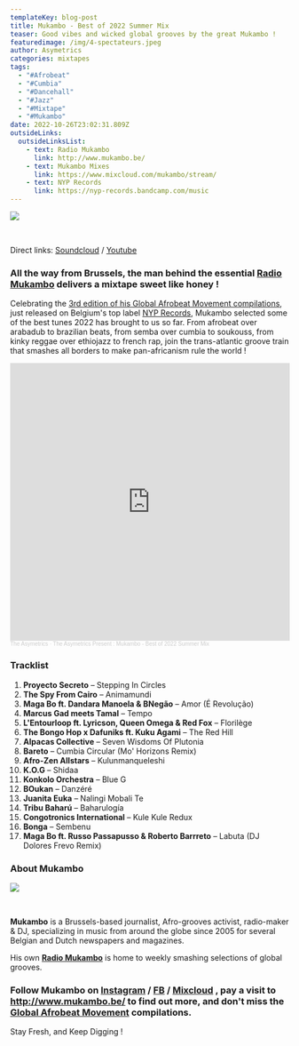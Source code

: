 ```yaml
---
templateKey: blog-post
title: Mukambo - Best of 2022 Summer Mix
teaser: Good vibes and wicked global grooves by the great Mukambo !
featuredimage: /img/4-spectateurs.jpeg
author: Asymetrics
categories: mixtapes
tags:
  - "#Afrobeat"
  - "#Cumbia"
  - "#Dancehall"
  - "#Jazz"
  - "#Mixtape"
  - "#Mukambo"
date: 2022-10-26T23:02:31.809Z
outsideLinks:
  outsideLinksList:
    - text: Radio Mukambo
      link: http://www.mukambo.be/
    - text: Mukambo Mixes
      link: https://www.mixcloud.com/mukambo/stream/
    - text: NYP Records
      link: https://nyp-records.bandcamp.com/music
---
```

![](/img/mukambo-low-res-waterbom-c-kt-kurniawan.jpg)

<br>

Direct links: [Soundcloud](https://soundcloud.com/the-asymetrics/the-asymetrics-present-mukambo-best-of-2022-summer-mix) / [Youtube](https://www.youtube.com/watch?v=8rVN5u0bzLI)

### All the way from Brussels, the man behind the essential **[Radio Mukambo](http://www.mukambo.be/)** delivers a mixtape sweet like honey !

Celebrating the [3rd edition of his Global Afrobeat Movement compilations](https://nyp-records.bandcamp.com/album/mukambo-presents-global-afrobeat-movement-3), just released on Belgium's top label [NYP Records](https://nyp-records.bandcamp.com/music), Mukambo selected some of the best tunes 2022 has brought to us so far. From afrobeat over arabadub to brazilian beats, from semba over cumbia to soukouss, from kinky reggae over ethiojazz to french rap, join the trans-atlantic groove train that smashes all borders to make pan-africanism rule the world !

<iframe width="100%" height="500" scrolling="no" frameborder="no" allow="autoplay" src="https://w.soundcloud.com/player/?url=https%3A//api.soundcloud.com/tracks/1368917152&color=%23ff5500&auto_play=false&hide_related=false&show_comments=true&show_user=true&show_reposts=false&show_teaser=true&visual=true"></iframe><div style="font-size: 10px; color: #cccccc;line-break: anywhere;word-break: normal;overflow: hidden;white-space: nowrap;text-overflow: ellipsis; font-family: Interstate,Lucida Grande,Lucida Sans Unicode,Lucida Sans,Garuda,Verdana,Tahoma,sans-serif;font-weight: 100;"><a href="https://soundcloud.com/the-asymetrics" title="The Asymetrics" target="_blank" style="color: #cccccc; text-decoration: none;">The Asymetrics</a> · <a href="https://soundcloud.com/the-asymetrics/the-asymetrics-present-mukambo-best-of-2022-summer-mix" title="The Asymetrics Present : Mukambo - Best of 2022 Summer Mix" target="_blank" style="color: #cccccc; text-decoration: none;">The Asymetrics Present : Mukambo - Best of 2022 Summer Mix</a></div>

### Tracklist

1. **Proyecto Secreto** – Stepping In Circles
2. **The Spy From Cairo** – Animamundi
3. **Maga Bo ft. Dandara Manoela & BNegão** – Amor (É Revolução)
4. **Marcus Gad meets Tamal** – Tempo
5. **L'Entourloop ft. Lyricson, Queen Omega & Red Fox** – Florilège
6. **The Bongo Hop x Dafuniks ft. Kuku Agami** – The Red Hill
7. **Alpacas Collective** – Seven Wisdoms Of Plutonia
8. **Bareto** – Cumbia Circular (Mo' Horizons Remix)
9. **Afro-Zen Allstars** – Kulunmanqueleshi
10. **K.O.G** – Shidaa
11. **Konkolo Orchestra** – Blue G
12. **BOukan** – Danzéré
13. **Juanita Euka** – Nalingi Mobali Te
14. **Tribu Baharú** – Baharulogía
15. **Congotronics International** – Kule Kule Redux
16. **Bonga** – Sembenu
17. **Maga Bo ft. Russo Passapusso & Roberto Barrreto** – Labuta (DJ Dolores Frevo Remix)

### About Mukambo

![](/img/mukambo-pis-frente-web.jpg)

<br>

**Mukambo** is a Brussels-based journalist, Afro-grooves activist, radio-maker & DJ, specializing in music from around the globe since 2005 for several Belgian and Dutch newspapers and magazines.

His own **[Radio Mukambo](http://www.mukambo.be/RadioMukambo.shtml)** is home to weekly smashing selections of global grooves.

### Follow Mukambo on [Instagram](https://www.instagram.com/mukambo_afro_grooves/) / [FB](https://www.facebook.com/DJ.Mukambo/) / [Mixcloud](https://www.mixcloud.com/RadioMukambo/) , pay a visit to <http://www.mukambo.be/> to find out more, and don't miss the [Global Afrobeat Movement](https://nyp-records.bandcamp.com/music) compilations.



Stay Fresh, and Keep Digging !